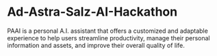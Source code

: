 # Ad-Astra-Salz-AI-Hackathon
PAAI is a personal A.I. assistant that offers a customized and adaptable experience to help users streamline productivity, manage their personal information and assets, and improve their overall quality of life.

